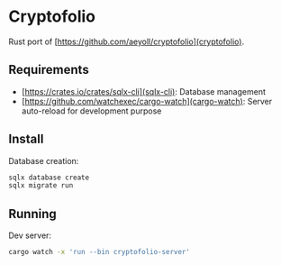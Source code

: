 # Cryptofolio

Rust port of [https://github.com/aeyoll/cryptofolio](cryptofolio).

Requirements
---

- [https://crates.io/crates/sqlx-cli](sqlx-cli): Database management
- [https://github.com/watchexec/cargo-watch](cargo-watch): Server auto-reload for development purpose

Install
---

Database creation:

```sh
sqlx database create
sqlx migrate run
```

Running
---

Dev server:

```sh
cargo watch -x 'run --bin cryptofolio-server'
```